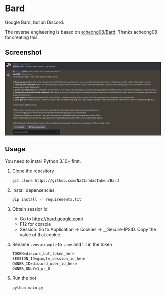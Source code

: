 # Bard

Google Bard, but on Discord.

The reverse engineering is based on [acheong08/Bard](https://github.com/acheong08/Bard). Thanks acheong08 for creating this.

## Screenshot

![screenshot.png](img/screenshot.png)

## Usage

You need to install Python 3.10+ first.

1. Clone the repository
    ```bash
    git clone https://github.com/Nat1anWasTaken/Bard
    ```
2. Install dependencies
    ```bash
    pip install -r requirements.txt
    ```
3. Obtain session id
    - Go to https://bard.google.com/
    - F12 for console
    - Session: Go to Application → Cookies → __Secure-1PSID. Copy the value of that cookie.

4. Rename `.env.example` to `.env` and fill in the token
    ```dotenv
    TOKEN=discord_bot_token_here
    SESSION_ID=google_session_id_here
    OWNER_ID=discord_user_id_here
    OWNER_ONLY=1_or_0
    ```
5. Run the bot
    ```bash
    python main.py
    ```
